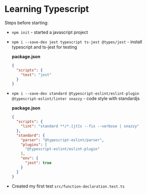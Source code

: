 # Learning Typescript

Steps before starting:

* `npm init` -
    started a javascript project
* `npm i --save-dev jest typescript ts-jest @types/jest` -
    install typescript and ts-jest for testing

    **package.json**
    ```json
    {
      "scripts": {
        "test": "jest"
      }
    }
    ```
* `npm i --save-dev standard @typescript-eslint/eslint-plugin @typescript-eslint/linter snazzy` -
    code style with standardjs

    **package.json**
    ```json
    {
      "scripts": {
        "lint": "standard **/*.[jt]s --fix --verbose | snazzy"
      },
      "standard": {
        "parser": "@typescript-eslint/parser",
        "plugins": [
          "@typescript-eslint/eslint-plugin"
        ],
        "env": {
          "jest": true
        }
      }
    }
    ```
* Created my first test `src/function-declaration.test.ts`